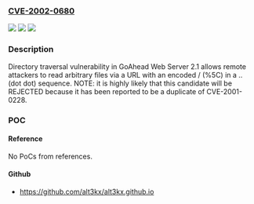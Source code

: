 ### [CVE-2002-0680](https://cve.mitre.org/cgi-bin/cvename.cgi?name=CVE-2002-0680)
![](https://img.shields.io/static/v1?label=Product&message=n%2Fa&color=blue)
![](https://img.shields.io/static/v1?label=Version&message=n%2Fa&color=blue)
![](https://img.shields.io/static/v1?label=Vulnerability&message=n%2Fa&color=brighgreen)

### Description

Directory traversal vulnerability in GoAhead Web Server 2.1 allows remote attackers to read arbitrary files via a URL with an encoded / (%5C) in a .. (dot dot) sequence.  NOTE: it is highly likely that this candidate will be REJECTED because it has been reported to be a duplicate of CVE-2001-0228.

### POC

#### Reference
No PoCs from references.

#### Github
- https://github.com/alt3kx/alt3kx.github.io

